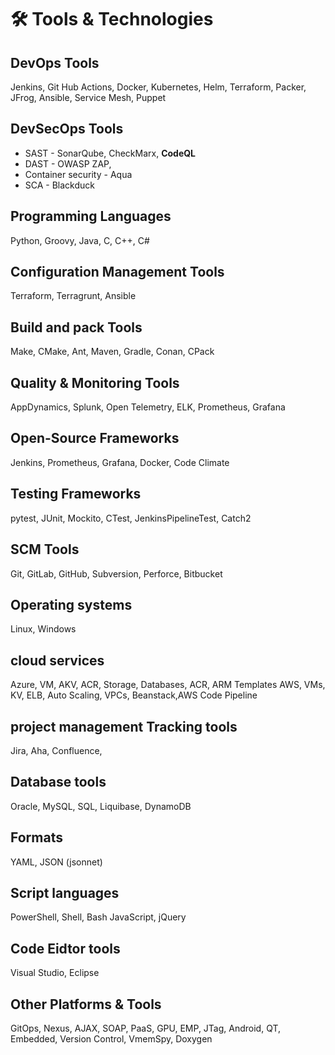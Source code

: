 # 🛠️ Tools & Technologies

## DevOps Tools
Jenkins, Git Hub Actions, Docker, Kubernetes, Helm, Terraform, Packer, JFrog, Ansible, Service Mesh, Puppet

## DevSecOps Tools
- SAST - SonarQube, CheckMarx, **CodeQL**
- DAST - OWASP ZAP, 
- Container security - Aqua
- SCA - Blackduck

## Programming Languages
Python, Groovy, Java, C, C++, C#

## Configuration Management Tools
Terraform, Terragrunt, Ansible

## Build and pack Tools
Make, CMake, Ant, Maven, Gradle, Conan, CPack

## Quality & Monitoring Tools
AppDynamics, Splunk, Open Telemetry, ELK, Prometheus, Grafana

## Open-Source Frameworks
Jenkins, Prometheus, Grafana, Docker, Code Climate

## Testing Frameworks
pytest, JUnit, Mockito, CTest, JenkinsPipelineTest, Catch2

## SCM Tools
Git, GitLab, GitHub, Subversion, Perforce, Bitbucket

## Operating systems
Linux, Windows

## cloud services 
Azure, VM, AKV, ACR, Storage, Databases, ACR, ARM Templates
AWS, VMs, KV, ELB, Auto Scaling, VPCs, Beanstack,AWS Code Pipeline

## project management Tracking tools
Jira, Aha, Confluence, 

## Database tools
Oracle, MySQL, SQL, Liquibase, DynamoDB

## Formats 
YAML, JSON (jsonnet)

## Script languages 
PowerShell, Shell, Bash JavaScript, jQuery

## Code Eidtor tools 
Visual Studio, Eclipse

## Other Platforms & Tools
 GitOps, Nexus, AJAX, SOAP, PaaS, GPU, EMP, JTag, Android, QT, Embedded, Version Control, VmemSpy, Doxygen



